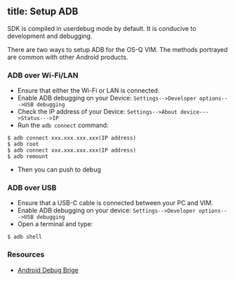 title: Setup ADB
---

SDK is compiled in userdebug mode by default. It is conducive to development and debugging.

There are two ways to setup ADB for the OS-Q VIM. The methods portrayed are common with other Android products.

### ADB over Wi-Fi/LAN 
* Ensure that either the Wi-Fi or LAN is connected.
* Enable ADB debugging on your Device: `Settings-->Developer options--->USB debugging`
* Check the IP address of your Device: `Settings-->About device--->Status--->IP`
* Run the `adb connect` command:
```
$ adb connect xxx.xxx.xxx.xxx(IP address)
$ adb root
$ adb connect xxx.xxx.xxx.xxx(IP address)
$ adb remount
```
* Then you can push to debug

### ADB over USB
* Ensure that a USB-C cable is connected between your PC and VIM.
* Enable ADB debugging on your device: `Settings-->Developer options--->USB debugging`
* Open a terminal and type:
```
$ adb shell
```
### Resources
* [Android Debug Brige](https://developer.android.com/studio/command-line/adb.html)

